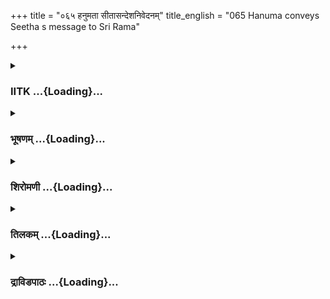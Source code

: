 +++
title = "०६५ हनुमता सीतासन्देशनिवेदनम्"
title_english = "065 Hanuma conveys Seetha s message to Sri Rama"

+++
<div caption="श्रीराम-हरिसीताराममूर्ति-घनपाठिभ्यां वचनम्" class="audioEmbed" src="https://archive.org/download/Ramayana-recitation-Sriram-harisItArAmamUrti-Ghanapaati-v2/Kanda_5/Kanda_5_SK-065-Hanuma_conveys_Seetha_s_message_to_.mp3"></div>

<div class="js_include collapsed" newlevelforh1="3" title="IITK" unfilled url="/purANam/rAmAyaNam/audIchya-pAThaH/iitk/5_sundarakANDam/08-rAma-darshanam/065_hanumatA_sItAsandeshanivedanam.md">
<details><summary><h3>IITK ...{Loading}...</h3></summary>

Hanuman apprises Sri Rama of Sita's presence under the Simsupa tree
surrounded by demonesses and presents the Chudamani to Rama in the
presence of Sugriva.



#### श्लोकः
##### मूलम्
ततः प्रस्रवणं शैलं ते गत्वा चित्रकाननम्।  
प्रणम्य शिरसा रामं लक्ष्मणं च महाबलम्॥5.65.1॥  
युवराजं पुरस्कृत्य सुग्रीवमभिवाद्य च।  
प्रवृत्तिमथ सीतायाः प्रवक्तुमुपचक्रमुः॥5.65.2॥

##### शब्दार्थः
ततः thereafter, ते they, चित्रकाननम् wonderful forest of Chitra, प्रस्रवणम् शैलम् to Prasravana mount, युवराजम् heir apparent, पुरस्कृत्य placing in front with respect, गत्वा having arrived, रामम् to Rama, महाबलम् mighty, लक्ष्मणं च and Lakshmana, शिरसा bowed down, प्रणम्य offered salutations, सुग्रीवम् to Sugriva, अभिवाद्य च offered obeisance, अथ and then, सीतायाः  regarding Sita's, प्रवृत्तिम् state, प्रवक्तुम् to tell, उपचक्रमुः began.

##### आङ्ग्लानुवादः
Thereafter the vanaras arrived at the Prasrvana mount, with wonderful forests and bowed down to Sri Rama and mighty Lakshaman and Sugriva placing their leader, heir apparent in front. Then they began telling the story of Sita and her state.



#### श्लोकः
##### मूलम्
रावणान्तः पुरे रोधं राक्षसीभिश्च तर्जनम्।  
रामे समनुरागं च यश्चायं समयः कृतः॥5.65.3॥  
एतदाख्यान्ति ते सर्वे हरयो रामसन्निधौ।

##### शब्दार्थः
सर्वे all, ते हरयः those vanaras, रावणान्तः पुरे in the chambers of Ravana, रोधम् detention, राक्षसीभिः ogresses, तर्जनं च threatening, रामे to Rama, समनुरागं च her devotion, यः that which, अयम् thus, समयः time limit, कृतः set, एतत् all that, रामसन्निधौ in Rama's presence, आख्यान्ति told.

##### आङ्ग्लानुवादः
The monkeys in Rama's presence narrated all about Sita's detention in Ravana's  
Ashoka garden, the ogresses threatening her and the time limit fixed by Ravana (for her survival).



#### श्लोकः
##### मूलम्
वैदेहीमक्षतां श्रुत्वा रामस्तूत्तरमब्रवीत्॥5.65.4॥  
क्व सीता वर्तते देवी कथं च मयि वर्तते।  
एतन्मे सर्वमाख्यात वैदेहीं प्रति वानराः॥5.65.5॥

##### शब्दार्थः
वैदेहीम् Vaidehi, अक्षताम् not harmed, श्रुत्वा hearing, रामस्तु Rama too, उत्तरम् responded, अब्रवीत् asked, देवी divine lady, सीता Sita, क्व tell me, वर्तते she is, मयि to me, कथम् how, वर्तते is she, वानराः vanara, वैदेहीं प्रति her disposition towards, एतत् all that, सर्वम् every thing, मे to me, आख्यात asked.

##### आङ्ग्लानुवादः
Hearing of Sita alive and not harmed, Rama asked the vanaras, 'How is Sita? How is she disposed to me? Tell me everything'.



#### श्लोकः
##### मूलम्
रामस्य गदितं श्रुत्वा हरयो रामसन्निधौ।  
चोदयन्ति हनूमन्तं सीतावृत्तान्तकोविदम्॥5.65.6॥

##### शब्दार्थः
हरयः vanaras,रामस्य Rama's, गदितम् words spoken, श्रुत्वा hearing, सीतावृत्तान्तकोविदम् who was aware of Sita's position, हनूमन्तम् Hanuman, रामसन्निधौ in the presence of Rama, चोदयन्ति requested to tell.

##### आङ्ग्लानुवादः
On hearing the words from Rama, the vanaras requested Hanuman who was aware of  Sita's position to tell Rama all about her.



#### श्लोकः
##### मूलम्
श्रुत्वा तु वचनं तेषां हनुमान्मारुतात्मजः।  
प्रणम्य शिरसा देव्यै सीतायै तां दिशं प्रति॥5.65.7॥  
उवाच वाक्यं वाक्यज्ञस्सीताया दर्शनं यथा।

##### शब्दार्थः
मारुतात्मजः son of the Windgod, वाक्यज्ञः wise in speech, हनुमान् Hanuman, तेषाम् their,  
वचनम् words, श्रुत्वा hearing, देव्यै to the divine lady, सीतायै Sita, तां दिशं प्रति to the direction in which she was located, शिरसा with head down, प्रणम्य offered salutations, सीतायाः about Sita's, दर्शनम् finding, यथा these, वाक्यम् words, उवाच spoke.

##### आङ्ग्लानुवादः
The son of the Wind god, Hanuman who was wise in speech heard the words of Rama, offered salutations to Sita in the direction in which she was located and narrated the story about her discovery.



#### श्लोकः
##### मूलम्
समुद्रं लङ्घयित्वाहं शतयोजनमायतम्॥5.65.8॥  
अगच्छं जानकीं सीतां मार्गमाणो दिदृक्षया।

##### शब्दार्थः
अहम् I, शतयोजनम् a hundred yojanas, आयतम् wide, समुद्रम् ocean, लङ्घयित्वा having crossed, जानकीम् Janaki,सीताम् Sita, मार्गमाणः searching, दिदृक्षया with the intention of seeing, आगच्छम् reached.

##### आङ्ग्लानुवादः
"Having crossed the sea consisting of a hundred yojanas in quest of Vaidehi, I found her.



#### श्लोकः
##### मूलम्
तत्र लङ्केति नगरी रावणस्य दुरात्मनः॥5.65.9॥  
दक्षिणस्य समुद्रस्य तीरे वसति दक्षिणे।

##### शब्दार्थः
तत्र there, दक्षिणस्य समुद्रस्य on the southern side of the sea, दक्षिणे तीरे of the southern shore, दुरात्मनः evilminded, रावणस्य Ravana's, लङ्केति in Lanka, नगरी city, वसति there is.

##### आङ्ग्लानुवादः
"On the southern shore of the ocean is situated the city of Lanka , ruled by the evilminded Ravana.



#### श्लोकः
##### मूलम्
तत्र दृष्टा मया सीता रावणान्तः पुरे सती॥5.65.10॥  
सन्न्यस्य त्वयि जीवन्ती रामा राम मनोरथम्।

##### शब्दार्थः
रामा Rama, तत्र there, रावणान्तः पुरे in the inner palace of Ravana, सती your wife, त्वयि  
your, मनोरथम्  her hopes, सन्न्यस्य giving up desires, जीवन्ती living, राम lovely, सीता Sita, मया by me, दृष्टा seen.

##### आङ्ग्लानुवादः
"There in the inner palace of Ravana, I saw your lovely wife Sita, with all her hopes pinned on you, giving up all other desires.



#### श्लोकः
##### मूलम्
दृष्टा मे राक्षसीमध्ये तर्ज्यमाना मुहुर्मुहुः॥5.65.11॥  
राक्षसीभिर्विरूपाभी रक्षिता प्रमदावने।

##### शब्दार्थः
प्रमदावने in that beautiful garden, विरूपाभिः hideous, राक्षसीभिः rakshasas, रक्षिता guarded, मुहुर्मुहुः again and again, तर्ज्यमाना threatening, मे I, राक्षसीमध्ये in the midst of ogresses, दृष्टा saw.

##### आङ्ग्लानुवादः
"I found her in the beautiful garden guarded by hideous ogresses threatening her again and again৷৷



#### श्लोकः
##### मूलम्
दुःख मासाद्यते देवी तथाऽदुःखोचिता सती॥5.65.12॥  
रावणान्तः पुरे रुद्धा राक्षसीभिस् सुरक्षिता।  
एकवेणीधरा दीना त्वयि चिन्तापरायणा॥5.65.13॥  
अधःशय्या विवर्णाङ्गी पद्मिनीव हिमागमे।  
रावणाद्विनिवृत्तार्था मर्तव्यकृतनिश्चया॥5.65.14॥  
देवी कथञ्चित्काकुत्स्थ त्वन्मना मार्गिता मया।

##### शब्दार्थः
तथा in that way, दुःखोचिता mind filled with grief, देवी divine lady, दुःखम्  grief, आपद्यते not deserve to experience, रावणान्तःपुरे  in the inner palace of Ravana, रुद्धा  detained, राक्षसीभि by ogresses,स् सुरक्षिता guarded by, एकवेणीधरा wearing a single braid( a mark of desolation),दीना pathetic, त्वयि your,सती wife,चिन्तापरायणा absorbed in your thought, अधः शय्या now lying on bare ground, हिमागमे in winter season, पद्मिनीव like the lotus, विवर्णाङ्गी  limbs turned pale, रावणात् by Ravana, विनिवृत्तार्था averse to Ravana, मर्तव्यकृन्तिश्चया determined to die, काकुत्स्थ Rama alone, त्वन्मनाः in her mind, देवी Sita,  
कथञ्चित्  somehow, मार्गिता found.

##### आङ्ग्लानुवादः
"Sita, who did not deserve and yet was full of grief was detained by Ravana in his inner palace, guarded by ogresses. She had single braid (a sign of desolation), was pathetic,  and totally absorbed in your thought. She was lying on bare ground with her limbs turned pale, like lotus in winter. She was averse to Ravana and was determined to commit suicide. She has only Rama in her mind. Somehow I found her.



#### श्लोकः
##### मूलम्
इक्ष्वाकुवंशविख्यातिं शनैः कीर्तयतानघ॥5.65.15॥  
सा मया नरशार्दूल विश्वासमुपपादिता।

##### शब्दार्थः
अनघ sinless one, नरशार्दूल tiger among men, इक्ष्वाकुवंशविख्यातिम् all about the glory of Ikshvaku race, शनैः slowly, कीर्तयता praised, मया by me, सा she, विश्वासम् confidence, उपपादिता to inspire.

##### आङ्ग्लानुवादः
"O sinless one O tiger among men To inspire confidence in her I praised the glory of your Ikshvaku dynasty.



#### श्लोकः
##### मूलम्
ततस् सम्भाषिता देवी सर्वमर्थं च दर्शिता॥5.65.16॥  
रामसुग्रीवसख्यं च श्रुत्वा प्रीतिमुपागता।  
नियतस् समुदाचारो भक्तिश्चास्यास्तथा त्वयि॥5.65.17॥

##### शब्दार्थः
ततः then, देवी divine lady, सम्भाषिता talked, सर्वम् all,अर्थम् all facts,दर्शिता presented to her, रामसुग्रीवसख्यं च about the alliance of Rama and Sugriva, श्रुत्वा on hearing, प्रीतिम् affectionately, उपागता became, अस्याः her, समुदाचारः virtuous, नियतः fixed, तथा so also, त्वयि towards, भक्तिश्च and devotion.

##### आङ्ग्लानुवादः
"When the divine lady talked to me, I presented all the facts about the alliance of Rama and Sugriva. On hearing me, virtuous Sita, whose devotion is fixed on you became delighted.



#### श्लोकः
##### मूलम्
एवं मया महाभागा दृष्टा जनकनन्दिनी।  
उग्रेण तपसा युक्ता त्वद्भक्त्या पुरुषर्षभ॥5.65.18॥

##### शब्दार्थः
पुरुषर्षभ bull among men, उग्रेण formidable, तपसा austerity, त्वद्भक्त्या devotion to you, युक्ता filled with, महाभागा prosperous, जनकनन्दिनी delight of Janaka, मया by me, एवम् that way, दृष्टा seen.

##### आङ्ग्लानुवादः
"O bull among men I saw Janaki,the delight of Janaka, a formidable lady filled with devotion to you and richly endowed with austerity.



#### श्लोकः
##### मूलम्
अभिज्ञानं च मे दत्तं यथा वृत्तं तवान्तिके।  
चित्रकूटे महाप्राज्ञ वायसं प्रति राघव॥5.65.19॥

##### शब्दार्थः
महाप्राज्ञ very wise, चित्रकूटे in Chitrakuta, तव your, अन्तिके provided me, वायसं प्रति with an anecdote of a crow, यथा so also, वृत्तम् told, अभिज्ञानम् as an identification for you, मे to me, दत्तम् presented.

##### आङ्ग्लानुवादः
"O wise one, with your ring given her, she told me an anecdote of a crow that took place at Chitrakuta.



#### श्लोकः
##### मूलम्
विज्ञाप्यश्च नरव्याघ्रो रामो वायुसुत त्वया।  
अखिलेनेह यद्धृष्टमिति मामाह जानकी॥5.65.20॥

##### शब्दार्थः
वायुसुत son of the Windgod, नरव्याघ्रः tiger among men, रामः Rama, त्वया your, इह here, यत् that which, दृष्टम् seen, अखिलेन should tell, विज्ञाप्यः should let him know, इति thus, जानकी Janaki, माम् me, आह told.

##### आङ्ग्लानुवादः
(She said)'O son of the Windgod you should let Rama, the tiger among men know all that you have seen here.



#### श्लोकः
##### मूलम्
अयं चास्मै प्रदातव्यो यत्नात्सुपरिरक्षितः।  
ब्रुवता वचनान्येवं सुग्रीवस्योपशृण्वतः॥5.65.21॥

##### शब्दार्थः
सुग्रीवस्य while Sugriva, उपशृण्वतः within hearing of, एवम् that way, वचनानि these words, ब्रुवता that I said, यत्नात् the efforts, सुपरिरक्षितः kept with great care, अयं च and I, अस्मै this, प्रदातव्यः be presented.

##### आङ्ग्लानुवादः
'Within hearing of Sugriva, tell him about your efforts. Present this(signet) to Rama carefully preserved by me.



#### श्लोकः
##### मूलम्
एष चूडामणिश्श्रीमान् मया सुपरिरक्षितः।  
मनश्शिलायास्तिलको गण्डपार्श्वे निवेशितः॥5.65.22॥  
त्वया प्रणष्ठे तिलके तं किल स्मर्तुमर्हसि।

##### शब्दार्थः
श्रीमान् prosperous, एषः this, चूडामणिः Chudamani, मया by me, सुपरिरक्षितः very carefully preserved, तिलके red mark on the forehead, प्रणष्ठे when it was, त्वया by you, मनश्शिलायाः with the stone pigment, तिलकः mark on the forehead, गण्डपार्श्वे on my forehead, निवेशितः किल decorated indeed, तम् स्मर्तुम् remind him, अर्हसि is proper.

##### आङ्ग्लानुवादः
'This auspicious (jewel) Chudamani has been preserved by me very carefully. Remind him of the decorative red mark he painted with a stone pigment on my forehead, indeed, it is proper to remind him of this.



#### श्लोकः
##### मूलम्
एष निर्यातितश्श्रीमान्मया ते वारि सम्भवः।  
एतं दृष्ट्वा प्रहृष्यामि व्यसने त्वामिवानघ॥5.65.23॥

##### शब्दार्थः
अनघ sinless one, दिव्यः wonderful, एषः this, निर्यातितः sent to you, श्रीमान् prosperous one, वारिसम्भवः born in the ocean, व्यसने in sorrow, एतम् this (Chudamani), मया I, दृष्टवा gazing, त्वामिव you only, प्रहृष्यामि was feeling happy.

##### आङ्ग्लानुवादः
'O sinless one tell Rama that this auspicious Chudamani born in the ocean is sent to him and I was gazing at it as if it was him (Rama) and feeling happy.



#### श्लोकः
##### मूलम्
जीवितं धारयिष्यामि मासं दशरथात्मज॥5.65.24॥  
ऊर्ध्वं मासान्न जीवेयं रक्षसां वशमागता।

##### शब्दार्थः
दशरथात्मज Dasaratha's son, मासम् one month, जीवितम् living, धारयिष्यामि will hold on to, रक्षसाम् these demons, वशम् captivated by, आगता completion, मासात् after a month, ऊर्ध्वम् more than, न जीवेयम् will not live.

##### आङ्ग्लानुवादः
'O Son of Dasaratha I will hold on to life for a month. Captured by the demons, I will not live for more than a month'.



#### श्लोकः
##### मूलम्
इति मामब्रवीत्सीता कृशाङ्गी धर्मचारिणी॥5.65.25॥  
रावणान्तः पुरे रुद्धा मृगीवोत्फुल्ललोचना।

##### शब्दार्थः
कृशाङ्गी enfeebled lady, धर्मचारिणी following righteous ways, रावणान्तःपुरे in the inner palace of Ravana, रुद्धा detained मृगीव like a doe, उत्फुल्ललोचना eyes wide open in fear, सीता Sita, माम् to me, इति this, अब्रवीत् said.

##### आङ्ग्लानुवादः
"With her limbs emaciated through austerities detained in Ravana's inner palace, eyes wide open in fear, Sita said this to meः



#### श्लोकः
##### मूलम्
एतदेव मयाख्यातं सर्वं राघव यद्यथा॥5.65.26॥  
सर्वथा सागरजले संतारः प्रविधीयताम्।

##### शब्दार्थः
राघव Rama, यत् that which, यथा like that, एतत् happened, सर्वमेव every thing, मया by me, ख्यातम् has been said, सर्वथा ever, सागरजले water of the ocean, सन्तारः means to cross the ocean, प्रविधीयताम् pay attention to.

##### आङ्ग्लानुवादः
"O Rama I have spoken everything that has happened. We have to pay attention to the means of crossing the ocean."



#### श्लोकः
##### मूलम्
तौ जाताश्वासौ राजपुत्रौ विदित्वा तच्चाभिज्ञानं राघवाय प्रदाय।  
देव्या चाख्यातं सर्वमेवानुपूर्व्याद्वाचा सम्पूर्णं वायुपुत्त्र श्शशंस॥5.65.27॥

##### शब्दार्थः
वायुपुत्रः son of the Windgod, तौ राजपुत्त्रौ the two princes Rama and Lakshmana, जाताश्वासौ sighing in relief, विदित्वा knowing, तत् that, अभिज्ञानम् identification, राघवाय to Rama, प्रदाय communicated, देव्या by Sita, आख्यातम् having spoken, सर्वमेव everything, सम्पूर्णम् completely, आनुपूर्व्यात् in an orderly manner, वाचा spoken, शशंस  Hanuman.

##### आङ्ग्लानुवादः
Coming to know that the two princes were sighing in relief, Hanuman presented the token of identification given by Sita to Rama, after having communicated in full the messsage of Sita in an orderly manner.  

#### समाप्तिः
 श्रीमद्रामायणे वाल्मीकीय आदिकाव्ये सुन्दरकाण्डे पञ्चषष्टितमस्सर्गः॥  
Thus ends the sixtyfifth sarga of Sundarakanda of the holy Ramayana, the first epic composed by sage Valmiki.

</details>
</div>
<div class="js_include collapsed" newlevelforh1="3" title="भूषणम्" unfilled url="/purANam/rAmAyaNam/audIchya-pAThaH/TIkA/bhUShaNa_iitk/5_sundarakANDam/08-rAma-darshanam/065_hanumatA_sItAsandeshanivedanam.md">
<details><summary><h3>भूषणम् ...{Loading}...</h3></summary>



ततः प्रस्रवणं शैलं ते गत्वा चित्रकाननम् ।  

प्रणम्य शिरसा रामं लक्ष्मणं च महाबलम्  ॥  ५।६५।१  ॥   

तत इति  ॥  ५।६५।१  ॥   

  

युवराजं पुरस्कृत्य सुग्रीवमभिवाद्य च ।  

प्रवृत्तिमथ सीतायाः प्रवक्तुमुपचक्रमुः  ॥  ५।६५।२  ॥   

प्रवृत्तिं वार्ताभ्  ॥  ५।६५।२  ॥   

  

रावणान्तःपुरे रोधं राक्षसीभिश्च तर्जनम् ।  

रामे समनुरागं च यश्चायं समयः कृतः ।  

एतदाख्यान्ति ते सर्वे हरयो रामसन्निधौ  ॥  ५।६५।३  ॥   

वैदेहीमक्षतां श्रुत्वा रामस्तूत्तरमब्रवीत्  ॥  ५।६५।४  ॥   

क्व सीता वर्तते देवी कथं च मयि वर्तते ।  

एतन्मे सर्वमाख्यात वैदेहीं प्रति वानराः  ॥  ५।६५।५  ॥   

रामस्य गदितं श्रुत्वा हरयो रामसन्निधौ ।  

चोदयन्ति हनूमन्तं सीतावृत्तान्तकोविदम्  ॥  ५।६५।६  ॥   

रोधं निरोधम् । यश्चायं समयः कृः, मासद्वयादूर्ध्वं हनिष्यामीति यः सङ्केतो
रावणेन कृत इत्यर्थः । मासशब्दः पक्षपर इत्युक्तं प्राक् । तमिति शेषः  ॥ 
५।६५।३६  ॥   

  

श्रुत्वा तु वचनं तेषां हनुमान् मारुतात्मजः ।  

प्रणम्य शिरसा देव्यै सीतायै तां दिशं प्रति ।  

उवाच वाक्यं वाक्यज्ञः सीताया दर्शनं यथा  ॥  ५।६५।७  ॥   

श्रुत्वा त्वित्यादि । प्रणामश्च सीतायाः स्मरणकृत इति बोध्यम् । सीताया
दर्शनं यथेति । येन प्रकारेण सीतादर्शनं जातं तेन प्रकारेणोवाचेत्यन्वयः  ॥ 
५।६५।७  ॥   

  

समुद्रं लङ्घयित्वा ऽहं शतयोजनमायतम् ।  

अगच्छं जानकीं सीतां मार्गमाणो दिदृक्षया  ॥  ५।६५।८  ॥   

दिदृक्षया न तु श्रोतुमिच्छया मार्गमाण इत्यर्थः  ॥  ५।६५।८  ॥   

  

तत्र लङ्केति नगरी रावणस्य दुरात्मनः ।  

दक्षिणस्य समुद्रस्य तीरे वसति दक्षिणे  ॥  ५।६५।९  ॥   

तत्र लङ्घने कृते सति  ॥  ५।६५।९  ॥   

  

तत्र दृष्टा मया सीता रावणान्तःपुरे सती ।  

संन्यस्य त्वयि जीवन्ती रामा राम मनोरथम्  ॥  ५।६५।१०  ॥   

दृष्टा मे राक्षसीमध्ये तर्ज्यमाना मुहुर्मुहुः ।  

राक्षसीभिर्विरूपाभी रक्षिता प्रमदावने  ॥  ५।६५।११  ॥   

हे राम रामा सीता त्वयि मनोरथं स्वाभिलाषम् संन्यस्य जीवन्ती, त्वदभिलाषेण
धृतजीवितेत्यर्थः  ॥  ५।६५।१०,११  ॥   

  

दुःखमासाद्यते देवी तथा ऽदुःखोचिता सती  ॥  ५।६५।१२  ॥   

दुःखमित्यर्धम् । आसाद्यते आसीदिति । आर्षो यत्  ॥  ५।६५।१२  ॥   

  

रावणान्तःपुरे रुद्धा राक्षसीभिः सुरक्षिता ।  

एकवेणीधरा दीना त्वयि चिन्तापरायणा  ॥  ५।६५।१३  ॥   

अधःशय्या विवर्णाङ्गी पद्मिनीव हिमागमे ।  

रावणाद्विनिवृत्तार्था मर्तव्यकृतनिश्चया ।  

देवी कथंचित् काकुत्स्थ त्वन्मना मार्गिता मया  ॥  ५।६५।१४  ॥   

इक्ष्वकुवंशविख्यातिं शनैः कीर्तयता ऽनघ ।  

सा मया नरशार्दूल विश्वासमुपपादिता  ॥  ५।६५।१५  ॥   

एकवेणीधरा त्रिधाविभागं विना बद्धः केशपाशः एकवेणीत्युच्यते । अधःशय्या
स्थण्डिलशायिनी । मर्तव्ये मरणे कृतनिश्चया  ॥  ५।६५।१३१५  ॥   

  

ततः सम्भाषिता देवी सर्वमर्थं च दर्शिता ।  

रामसुग्रीवसख्यं च श्रुत्वा प्रीतिमुपागता  ॥  ५।६५।१६  ॥   

सर्वमर्थं च दर्शिता सुग्रीवसख्यप्रभृतिसर्वमर्थं च बोधिता  ॥  ५।६५।१६  ॥   

  

नियतः समुदाचारो भक्तिश्चास्यास्तथा त्वयि  ॥  ५।६५।१७  ॥   

एवं मया महाभागा दृष्टा जनकनन्दिनी ।  

उग्रेण तपसा युक्ता त्वद्भक्त्या पुरुषर्षभ  ॥  ५।६५।१८  ॥   

समुदाचारः परपुरुषाचिन्तकत्वादिः । त्वयि भक्तिश्च, वर्तत इति शेषः । तपसा
अनशनेन  ॥  ५।६५।१७,१८  ॥   

  

अभिज्ञानं च मे दत्तं यथा वृत्तं तवान्तिके ।  

चित्रकूटे महाप्राज्ञ वायसं प्रति राघव  ॥  ५।६५।१९  ॥   

अभिज्ञानं चिह्नभूतं वाक्यम्, तवान्तिके पूर्वं यथा येन प्रकारेण जातं तथा
दत्तमित्यर्थः । तदेव दर्शयति चित्रकूट इति, सदस्यवक्तव्यत्वात् सूचनोक्तिः
 ॥  ५।६५।१९  ॥   

  

विज्ञाप्यश्च नरव्याघ्रो रामो वायुसुत त्वया ।  

अखिलेनेह यद् दृष्टमिति मामाह जानकी  ॥  ५।६५।२०  ॥   

अखिलेनेति । रावणागमनादिकमित्यर्थः  ॥  ५।६५।२०  ॥   

  

अयं चास्मै प्रदातव्यो यत्नात् सुपरिरक्षितः ।  

ब्रुवता वचनान्येवं सुग्रीवस्योपशृण्वतः  ॥  ५।६५।२१  ॥   

अयं चास्मा इत्यादि । सुग्रीवस्योपश्रृण्वतः सुग्रीवे समीपे श्रृण्वति सति
। एवम् एष चूडामणिरित्यारभ्य रक्षसां वशमागतेत्यन्तवक्ष्यमाणप्रकारेण ।
वचनानि रामं प्रति मयोक्तवचनानि । ब्रुवता त्वया  ॥  ५।६५।२१  ॥   

  

एष चूडामणिः श्रीमान् मया सुपरिरक्षितः ।  

मनःशिलायास्तिलको गण्डपार्श्वे निवेशितः  ॥  ५।६५।२२  ॥   

त्वया प्रनष्टे तिलके तं किल स्मर्तुमर्हसि ।  

एष निर्यातितः श्रीमान् मया ते वारिसम्भवः  ॥  ५।६५।२३  ॥   

एतं दृष्ट्वा प्रमोदिष्ये व्यसने त्वामिवानघ ।  

जीवितं धारयिष्यामि मासं दशरथात्मज ।  

ऊर्ध्वं मासान्न जीवयं रक्षसां वशमागता  ॥  ५।६५।२४  ॥   

अयं मणिरित्यर्थः । प्रदातव्यः  ॥  ५।६५।२२२४  ॥   

  

इति मामब्रवीत्सीता कृशाङ्गी धर्मचारिणी ।  

रावणान्तःपुरे रुद्धा मृगीवोत्फुल्ललोचना  ॥  ५।६५।२५  ॥   

मृगीवोत्फुल्ललोचना, त्रासातिशयादिति भावः  ॥  ५।६५।२५  ॥   

  

एतदेव मया ऽ ऽख्यातं सर्वं राघव यद्यथा ।  

सर्वथा सागरजले सन्तारः प्रविधीयताम्  ॥  ५।६५।२६  ॥   

सन्तीर्यते ऽनेनेति सन्तारः सेतुः  ॥  ५।६५।२६  ॥   

  

तौ जाताश्वासौ राजपुत्रौ विदित्वा तच्चाभिज्ञानं राघवाय प्रदाय ।  

देव्या चाख्यातं सर्वमेवानुपूर्व्याद्वाचा सम्पूर्णं वायुपुत्रः शशंस  ॥ 
५।६५।२७  ॥   

इत्यार्षे श्रीरामायणे वाल्मीकीये आदिकाव्ये श्रीमत्सुन्दरकाण्डे
पञ्चषष्टितमः सर्गः  ॥  ५।६५  ॥   

ताविति । पूर्ववद्वैश्वदेवीवृत्तम् । समुद्रतरणे सुरसानिरसनादिकम्
अक्षवधलङ्कादहनादिकं सजातीयेभ्यः पूर्वमुक्तमपि प्रभुसन्निधावात्मश्लाघायां
पर्यवस्येदिति नोक्तमिति ध्योयम् । स्ववृत्तान्तं सर्वमाख्यातवानिति
सामान्येन वक्तुं युक्तत्वे ऽप्यङ्गदसन्निधौ प्रपञ्चनं
गोप्यविशेषगोपनार्थम् । अत्र त्वप्रपञ्चनम् अकथनीयाकथनार्थं चेति ज्ञेयम् ।
अस्मिन्सर्गे सार्धसप्तविंशतिश्लोकाः  ॥  ५।६५।२७ ॥   

इति श्रीगोविन्दराजविरचिते श्रीरामायणभूषणे श्रृङ्गारतिलकाख्याने
सुन्दरकाण्डव्याख्याने पञ्चषष्टितमः सर्गः  ॥  ५।६५  ॥   



</details>
</div>
<div class="js_include collapsed" newlevelforh1="3" title="शिरोमणी" unfilled url="/purANam/rAmAyaNam/audIchya-pAThaH/TIkA/shiromaNI_iitk/5_sundarakANDam/08-rAma-darshanam/065_hanumatA_sItAsandeshanivedanam.md">
<details><summary><h3>शिरोमणी ...{Loading}...</h3></summary>



वानरप्राप्त्यनन्तरकालिकं वृत्तान्तमाह तत इत्यादिभिः । ते हनुमत्प्रभृतयः
सीतायाः प्रवृत्तिं वृत्तात्तं प्रवक्तुमुपचक्रमुः । श्लोकद्वयमेकान्वयि  ॥ 
५।६५।१,२  ॥   

  

तदुक्तिप्रकारं बोधयन्नाह रावणेति । रावणान्तःपुरे रोधं निरोधं
राक्षसीभिस्तर्जनं च सीतायाः इति शेषः । यथा येन प्रकारेण नियमः दशमो
वर्तते मासौ द्वौ च शेषौ प्लवङ्गमेत्यादिनोक्तो ऽवधिः कृतः सीतयेति शेषः ।
एतत्सर्वं रामसंनिधौ ते हरय आख्याय अतिष्ठन्तेति शेषः । सार्धश्लोक
एकान्वयी  ॥  ५।६५।३  ॥   

  

वैदेहीमिति । अक्षताम् अहिंसितां वैदेहीं श्रुत्वा उत्तरं श्रेष्ठं वचनं
रामो ऽब्रवीत् । अर्धं पृथक् । तद्वचनाकारमाह क्केति । सीता क्क वर्तते मयि
कथं केन भावेन वर्त्तते वैदेहीं प्रति वैदेहीसंबन्धि एतत्सर्वं यूयमाख्यातं
केन भावेन इत्युक्त्या द्रुतस्वकर्तृकरावणवधाभावजनितसीतामर्षविषयकसंभावना
सूचिता । अर्धद्वयमेकान्वयि  ॥  ५।६५।४,५  ॥   

  

रामस्येति । रामस्य वचनं श्रुत्वा हरयो वानराः सीतावृत्तान्तकोविदं
हनूमन्तं चोदयन्ति वृत्तान्तकथनाय प्रैरयन्त  ॥  ५।६५।६  ॥   

  

श्रुत्वेति । हनूमान् तेषां वचनं श्रुत्वा सीतायै तां दक्षिणां दिशं प्रति
च प्रणम्य यथा येन प्रकारेण सीताया दर्शनमभवदिति शेषः । तथा वाक्यमुवाच ।
सार्धश्लोक एकान्वयी  ॥  ५।६५।७  ॥   

  

तदेव भङ्ग्यन्तरेणाह तमिति । तं सीतया दत्तं मणिं रामाय दत्त्वा
हनूमानब्रवीत्  ॥  ५।६५।८  ॥   

  

तद्वचनाकारमाह समुद्रमिति । शतयोजनमायतं समुद्रं लङ्घयित्वा सीतां
मार्गमाणो ऽहम् अगच्छं सागरदक्षिणतीरमिति शेषः  ॥  ५।६५।९  ॥   

  

तत्रेति । तत्र प्रसिद्धे दक्षिणस्य समुद्रस्य तीरे रावणस्य लङ्केति नगरी
वसति अस्ति  ॥  ५।६५।१०  ॥   

  

तत्रेति । तत्र लङ्कायां रावणान्तःपुरे सती सीता मया दृष्टा । अर्धं पृथक्
 ॥  ५।६५।११  ॥   

  

तदेव भङ्ग्यन्तरेणाह त्वयीति । राक्षसीमध्ये मुहुर्मुहुस्तर्ज्यमाना मनोरथं
त्वयि संन्यस्य जीवन्ती रामा सीता मया दृष्टा  ॥  ५।६५।१२  ॥   

  

राक्षसीभिरिति । त्वया सुखोचिता अक्षता अहिंसिता सीता प्रमदावने राक्षसीभिः
करणैर्दुःखमापद्यते प्राप्नोति  ॥  ५।६५।१३  ॥   

  

रावणेति । राक्षसीभिः सुरक्षिता अधः भूमौ शय्या शयनं यस्याः हिमागमे
पद्मिनीव विवर्णाङ्गी तत्त्वेन प्रतीयमाना रावणाद्धेतोः विनिवृत्तः अर्थः
त्वत्सेवारूपपरमप्रयोजनं यस्या अत एव मर्तव्ये मरणे कृतः निश्चयो यया सा
देवी सीता इक्ष्वाकुवंशविख्यातिं कीर्तयता मया कथञ्चित् मार्गिता ।
श्लोकत्रयमेकान्वयि  ॥  ५।६५।१४१६  ॥   

  

सेति । सा मार्गिता सीता शनैर्विश्वासिता रामदूतो ऽयमिति विश्वासं प्रापिता
ततो ऽनन्तरं संभाषिता कृतप्रश्ना अत एव सर्वमर्थं वृत्तान्तं दर्शिता
बोधिता  ॥  ५।६५।१७  ॥   

  

रामेति । रामसुग्रीवसख्यं श्रुत्वा हर्षं प्रमोदमुपागता प्राप्ता । अर्धं
पृथक् नियत इति । अस्याः मद्बुद्धिस्थायाः सीतायास्त्वयि भक्तिः परप्रीतिः
तथा समुदाचारः तदनुकूलानुचरणं नियतः नियमेन वर्तमानो ऽस्तीति शेषः  ॥ 
५।६५।१८  ॥   

  

एवमिति । उग्रेण तपसा त्वद्भक्त्या च युक्ता जनकनन्दिनी एवमुक्तप्रकारेण
मया दृष्टा  ॥  ५।६५।१९  ॥   

  

अभिज्ञानमिति । चित्रकूटे वायसं जयन्तं प्रति तवान्तिके यद्वृत्तं
वृत्तान्तं तदभिज्ञानं मत्संवादचिह्नं मे मह्यं दत्तं कथितमित्यर्थः  ॥ 
५।६५।२०  ॥   

  

सीतायाः वचनान्तरमाह विज्ञाप्य इति । वायुसुत यथा येन प्रकारेण त्वया
दृष्टं तथा अखिलेन निश्शेषम् एषः मद्धृदये स्थितो रामः त्वया विज्ञाप्यः
वक्तव्य इति मां जानकी आह  ॥  ५।६५।२१  ॥   

  

अयमिति । एवं वचनानि उपशृण्वतः सुग्रीवस्य समीपे ब्रुवता त्वया यत्नात्
त्वत्प्रयत्नं विज्ञाप्य सुपरिरक्षितः स्वदेह इति शेषः । अयं
वृत्तान्तसमूहः त्वया प्रदातव्यः वक्तव्य इत्यर्थः  ॥  ५।६५।२२  ॥   

  

एष इति । यत्नरक्षितः एष मया दत्तो यो मणिः तं तत् पूर्वं त्वया कृतं
मनःशिलायाः तिलकं च स्मरस्व इत्यब्रवीत् सीतेति शेषः  ॥  ५।६५।२३  ॥   

  

एष इति । यया मया वारिसंभवः एष मणिः निर्यातितः प्रेषितः सा व्यसने दुःखे
स्थिता ऽहम् एतत् त्वत्प्रेषिताङ्गुलीयकं त्वामिव पश्यामि  ॥  ५।६५।२४  ॥   

  

जीवितमिति । मासादूर्ध्वं न जीवेयम्  ॥  ५।६५।२५  ॥   

  

इतीति । सीता मामित्यब्रवीत्  ॥  ५।६५।२६  ॥   

  

एतदिति । यथा यथावत् तदेतत् सर्वमाख्यातम् अतः सागरजले संतारः संतरणोपायः
प्रविधीयतां क्रियताम्  ॥  ५।६५।२७  ॥   

  

ताविति । जाताश्वासौ प्राप्ताश्वासनौ राजपुत्रौ विदित्वा सर्वम् अभिज्ञानं
प्रदाय देव्या सीतया आख्यातं संपूर्णं वायुपुत्रो वाचा शशंस  ॥  ५।६५।२८
 ॥   

  

इति श्रीमद्वाल्मीकीयरामायणव्याख्याने रामायणशिरोमणौ सुन्दरकाण्डे
पञ्चषष्टितमः सर्गः  ॥  ५।६५  ॥   

  



</details>
</div>
<div class="js_include collapsed" newlevelforh1="3" title="तिलकम्" unfilled url="/purANam/rAmAyaNam/audIchya-pAThaH/TIkA/tilaka_iitk/5_sundarakANDam/08-rAma-darshanam/065_hanumatA_sItAsandeshanivedanam.md">
<details><summary><h3>तिलकम् ...{Loading}...</h3></summary>



तत इति  ॥  ५।६५।१,२  ॥   

  

नियमो रावणकृतावधिरूपः । "दशमो वर्तते मासो द्वौ तु शेषौ प्लवङ्गम" इति
सीतोक्तेः । तं चेति शेषः  ॥  ५।६५।३  ॥   

  

रामसंनिधौ । स्थिता इति शेषः  ॥  ५।६५।४,५  ॥   

  

चोदयन्ति प्रेरयन्ति स्म  ॥  ५।६५।६  ॥   

  

सीतायै प्रणम्य तां दिशं प्रति च प्रणम्येत्याकर्षः  ॥  ५।६५।७  ॥   

  

यथा येन प्रकारेण सीताया दर्शनं जातं तत्परं वाक्यमुवाचेत्यर्थः  ॥ 
५।६५।८,९ ॥   

  

देव्या दिदृक्षया तां मार्गमाणो ऽगच्छम्  ॥  ५।६५।१०  ॥   

  

तीरे दक्षिणसमुद्रसंबन्धिद्वीपसंनद्धतीरे  ॥  ५।६५।११  ॥   

  

हे राम, रामा सा सीता त्वयि मनोरथं सम्यङ् न्यस्य
त्वदतिरिक्तविषयमनोरथाभाववती भूत्वा जीवन्ती धृतप्राणा मया दृष्टा  ॥ 
५।६५।१२  ॥   

  

सुखोचिता देवी त्वया विना दुःखमापद्यते इत्यन्वयः  ॥  ५।६५।१३,१४  ॥   

  

अधःशय्या भूशयना  ॥  ५।६५।१५,१६  ॥   

  

सर्वमर्थं रामसुग्रीवसख्यादि दर्शिता ज्ञापिता  ॥  ५।६५।१७  ॥   

  

नियत इति । समुदाचारो गोत्रास्खलनादिव्यवहारो भक्तिश्च त्वय्येव सदा नियतः
। नान्यत्रेत्यर्थः  ॥  ५।६५।१८  ॥   

  

उग्रेण तपसा त्वद्भक्त्या च युक्ता  ॥  ५।६५।१९,२०  ॥   

  

यथा दृष्टं राक्षसीतर्जनादि तद्विज्ञाप्येत्यन्वयः  ॥  ५।६५।२१  ॥   

  

उपशृण्वतः सुग्रीवस्य समक्षं दातव्य इत्यब्रवीदिति शेषः  ॥  ५।६५।२२  ॥   

  

एष इति । दत्तस्तं पश्य । यन्मनःशीलायास्तिलकं त्वया कृतं तत्स्मरस्वेति
चाब्रवीत्  ॥  ५।६५।२३  ॥   

  

एष वारिसंभवो मणिर्निर्यातितः प्रेषितः एनमेतत्त्वत्प्रेषितमङ्गुलीयकम्  ॥ 
५।६५।२४  ॥   

  

मासात् । विद्यमानाद्दशमादूर्ध्वमित्यर्थः  ॥  ५।६५।२५,२६  ॥   

  

सन्तारः सन्तारोपायः । प्रविधीयतां प्रविचार्यताम्  ॥  ५।६५।२७,२८  ॥   

  

इति श्रीरामाभिरामे श्रीरामीये रामायणतिलके वाल्मीकीय आदिकाव्ये
सुन्दरकाण्डे पञ्चशष्टितमः सर्गः  ॥  ५।६५  ॥   

  



</details>
</div>
<div class="js_include collapsed" newlevelforh1="3" title="द्राविडपाठः" unfilled url="/purANam/rAmAyaNam/drAviDapAThaH/5_sundarakANDam/08-rAma-darshanam/065_hanumatA_sItAsandeshanivedanam.md">
<details><summary><h3>द्राविडपाठः ...{Loading}...</h3></summary>



  
ततः प्रस्रवणं शैलं ते गत्वा चित्रकाननम्।  
प्रणम्य शिरसा रामं लक्ष्मणं च महाबलम् ॥ 5.65.1 ॥   
युवराजं पुरस्कृत्य सुग्रीवमभिवाद्य च।  
प्रवृत्तिमथ सीतायाः प्रवक्तुमुपचक्रमुः ॥ 5.65.2 ॥   
रामे समनुरागं च यश्चायं समयः कृतः।  
एतदाख्यान्ति ते सर्वे हरयो रामसन्निधौ ॥ 5.65.3 ॥   
वैदेहीमक्षतां श्रुत्वा रामस्तूत्तरमब्रवीत् ॥ 5.65.4 ॥   
क्व सीता वर्तते देवी कथं च मयि वर्तते।  
एतन्मे सर्वमाख्यात वैदेहीं प्रति वानराः ॥ 5.65.5 ॥   
रामस्य गदितं श्रुत्वा हरयो रामसन्निधौ।  
चोदयन्ति हनूमन्तं सीतावृत्तान्तकोविदम् ॥ 5.65.6 ॥   
प्रणम्य शिरसा देव्यै सीतायै तां दिशं प्रति।  
उवाच वाक्यं वाक्यज्ञः सीताया दर्शनं यथा ॥ 5.65.7 ॥   
समुद्रं लङ्घयित्वाऽहं शतयोजनमायतम्।  
अगच्छं जानकीं सीतां मार्गमाणो दिदृक्षया ॥ 5.65.8 ॥   
तत्र लङ्केति नगरी रावणस्य दुरात्मनः।  
दक्षिणस्य समुद्रस्य तीरे वसति दक्षिणे ॥ 5.65.9 ॥   
तत्र दृष्टा मया सीता रावणान्तःपुरे सती।  
सन्न्यस्य त्वयि जीवन्ती रामा राम मनोरथम् ॥ 5.65.10 ॥   
दृष्टा मे राक्षसीमध्ये तर्ज्यमाना मुहुर्मुहुः।  
राक्षसीभिर्विरूपाभी रक्षिता प्रमदावने ॥ 5.65.11 ॥   
दुःखमासाद्यते देवी तथाऽदुःखोचिता सती ॥ 5.65.12 ॥   
रावणान्तःपुरे रुद्धा राक्षसीभिः सुरक्षिता।  
एकवेणीधरा दीना त्वयि चिन्तापरायणा ॥ 5.65.13 ॥   
रावणाद्विनिवृत्तार्था मर्तव्यकृतनिश्चया।  
देवी कथञ्चित् काकुत्स्थ त्वन्मना मार्गिता मया ॥ 5.65.14 ॥   
इक्ष्वकुवंशविख्यातिं शनैः कीर्तयताऽनघ।  
सा मया नरशार्दूल विश्वासमुपपादिता ॥ 5.65.15 ॥   
ततः सम्भाषिता देवी सर्वमर्थं च दर्शिता।  
रामसुग्रीवसख्यं च श्रुत्वा प्रीतिमुपागता ॥ 5.65.16 ॥   
नियतः समुदाचारो भक्तिश्चास्यास्तथा त्वयि ॥ 5.65.17 ॥   
एवं मया महाभागा दृष्टा जनकनन्दिनी।  
उग्रेण तपसा युक्ता त्वद्भक्त्या पुरुषर्षभ ॥ 5.65.18 ॥   
अभिज्ञानं च मे दत्तं यथा वृत्तं तवान्तिके।  
चित्रकूटे महाप्राज्ञ वायसं प्रति राघव ॥ 5.65.19 ॥   
विज्ञाप्यश्च नरव्याघ्रो रामो वायुसुत त्वया।  
अखिलेनेह यद् दृष्टमिति मामाह जानकी ॥ 5.65.20 ॥   
अयं चास्मै प्रदातव्यो यत्नात् सुपरिरक्षितः।  
ब्रुवता वचनान्येवं सुग्रीवस्योपशृण्वतः ॥ 5.65.21 ॥   
एष चूडामणिः श्रीमान् मया सुपरिरक्षितः।  
मनःशिलायास्तिलको गण्डपार्श्वे निवेशितः ॥ 5.65.22 ॥   
त्वया प्रनष्टे तिलके तं किल स्मर्तुमर्हसि।  
एष निर्यातितः श्रीमान् मया ते वारिसम्भवः ॥ 5.65.23 ॥   
जीवितं धारयिष्यामि मासं दशरथात्मज।  
ऊर्ध्वं मासान्न जीवयं रक्षसां वशमागता ॥ 5.65.24 ॥   
इति मामब्रवीत्सीता कृशाङ्गी धर्मचारिणी।  
रावणान्तःपुरे रुद्धा मृगीवोत्फुल्ललोचना ॥ 5.65.25 ॥   
एतदेव मयाऽऽख्यातं सर्वं राघव यद्यथा।  
सर्वथा सागरजले सन्तारः प्रविधीयताम् ॥ 5.65.26 ॥   
तौ जाताश्वासौ राजपुत्रौ विदित्वा तच्चाभिज्ञानं राघवाय प्रदाय।  
देव्या चाख्यातं सर्वमेवानुपूर्व्याद्वाचा सम्पूर्णं वायुपुत्रः शशंस ॥ 5.65.27 ॥   

</details>
</div>
